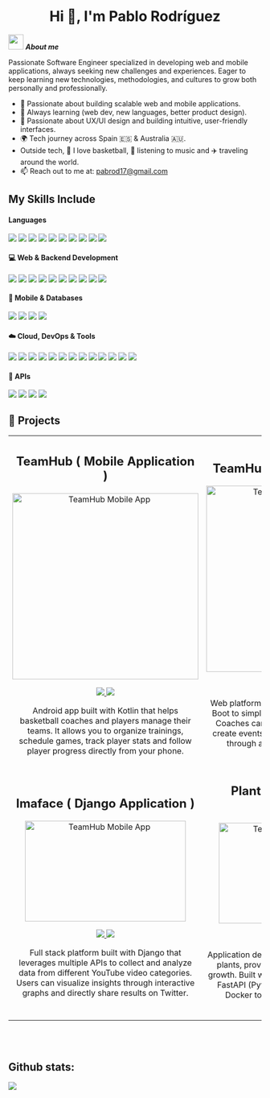 <h1 align="center"><b>Hi 👋, I'm Pablo Rodríguez</b></h1>
<!--  -->






<img src="https://media.giphy.com/media/ObNTw8Uzwy6KQ/giphy.gif" width="30px">&nbsp;***About me***

Passionate Software Engineer specialized in developing web and mobile applications, always seeking new challenges and experiences. Eager to keep learning new technologies, methodologies, and cultures to grow both personally and professionally.

- 🚀 Passionate about building scalable web and mobile applications.
- 🌱 Always learning (web dev, new languages, better product design).
- 🎨 Passionate about UX/UI design and building intuitive, user-friendly interfaces.
- 🌍 Tech journey across Spain 🇪🇸 & Australia 🇦🇺.
- Outside tech, 🏀 I love basketball, 🎵 listening to music and ✈️ traveling around the world. 
- 📫 Reach out to me at: <a href="pabrod17@gmail.com">pabrod17@gmail.com</a>


## My Skills Include

<h4> Languages </h4>
<span> 
  <img src="https://img.shields.io/badge/Java-ED8B00?style=for-the-badge&logo=java&logoColor=white">
  <img src="https://img.shields.io/badge/python-3670A0?style=for-the-badge&logo=python&logoColor=ffdd54">
  <img src="https://img.shields.io/badge/kotlin-%237F52FF.svg?style=for-the-badge&logo=kotlin&logoColor=white">
  <img src="https://img.shields.io/badge/typescript-%23007ACC.svg?style=for-the-badge&logo=typescript&logoColor=white">
  <img src="https://img.shields.io/badge/javascript-%23323330.svg?style=for-the-badge&logo=javascript&logoColor=%23F7DF1E">
  
  <img src="https://img.shields.io/badge/HTML5-E34F26?style=for-the-badge&logo=html5&logoColor=white">
  <img src="https://img.shields.io/badge/CSS3-1572B6?style=for-the-badge&logo=css3&logoColor=white">
  <img src="https://img.shields.io/badge/kotlin-%237F52FF.svg?style=for-the-badge&logo=kotlin&logoColor=white">
  <img src="https://img.shields.io/badge/Erlang-white.svg?style=for-the-badge&logo=erlang&logoColor=a90533">
  
  <img src="https://img.shields.io/badge/latex-%23008080.svg?style=for-the-badge&logo=latex&logoColor=white">
</span>


<h4>💻 Web & Backend Development</h4> 
<span> <img src="https://img.shields.io/badge/React-20232A?style=for-the-badge&logo=react&logoColor=61DAFB"> <img src="https://img.shields.io/badge/angular-%23DD0031.svg?style=for-the-badge&logo=angular&logoColor=white"> <img src="https://img.shields.io/badge/Astro-BC52EE?style=for-the-badge&logo=astro&logoColor=white">  <img src="https://img.shields.io/badge/SpringBoot-6DB33F?style=for-the-badge&logo=springboot&logoColor=white"> <img src="https://img.shields.io/badge/Django-092E20?style=for-the-badge&logo=django&logoColor=white"> <img src="https://img.shields.io/badge/JUnit-25A162?style=for-the-badge&logo=junit5&logoColor=white"> <img src="https://img.shields.io/badge/Hibernate-59666C?style=for-the-badge&logo=hibernate&logoColor=yellow"> <img src="https://img.shields.io/badge/OAuth2-000000?style=for-the-badge&logo=openid&logoColor=white"> <img src="https://img.shields.io/badge/JWT-000000?style=for-the-badge&logo=jsonwebtokens&logoColor=white">
<img src="https://img.shields.io/badge/REST%20API-005571?style=for-the-badge&logo=fastapi&logoColor=white">
</span> 


<h4>📱 Mobile & Databases</h4>
<span>
  <img src="https://img.shields.io/badge/Kotlin-7F52FF?style=for-the-badge&logo=kotlin&logoColor=white">
  <img src="https://img.shields.io/badge/Android%20Studio-346ac1?style=for-the-badge&logo=android-studio&logoColor=white">
  <img src="https://img.shields.io/badge/MySQL-00000F?style=for-the-badge&logo=mysql&logoColor=white">
  <img src="https://img.shields.io/badge/PostgreSQL-316192?style=for-the-badge&logo=postgresql&logoColor=white">
</span>  

<h4>☁️ Cloud, DevOps & Tools</h4>
<span>
  <img src="https://img.shields.io/badge/AWS-%23FF9900.svg?style=for-the-badge&logo=amazon-aws&logoColor=white">
  <img src="https://img.shields.io/badge/Azure-%230072C6.svg?style=for-the-badge&logo=microsoftazure&logoColor=white">
  <img src="https://img.shields.io/badge/Docker-%230db7ed.svg?style=for-the-badge&logo=docker&logoColor=white">
  <img src="https://img.shields.io/badge/Vercel-%23000000.svg?style=for-the-badge&logo=vercel&logoColor=white">
  <img src="https://img.shields.io/badge/Apache%20Maven-C71A36.svg?style=for-the-badge&logo=apachemaven&logoColor=white">
  <img src="https://img.shields.io/badge/Gradle-02303A.svg?style=for-the-badge&logo=Gradle&logoColor=white">
  <img src="https://img.shields.io/badge/Git-F05032?style=for-the-badge&logo=git&logoColor=white">
  <img src="https://img.shields.io/badge/IntelliJIDEA-000000.svg?style=for-the-badge&logo=intellij-idea&logoColor=white">
  <img src="https://img.shields.io/badge/Visual%20Studio%20Code-0078d7.svg?style=for-the-badge&logo=visual-studio-code&logoColor=white">
  <img src="https://img.shields.io/badge/Eclipse-FE7A16.svg?style=for-the-badge&logo=Eclipse&logoColor=white">
  <img src="https://img.shields.io/badge/VirtualBox-183A61?style=for-the-badge&logo=virtualbox&logoColor=white">
  <img src="https://img.shields.io/badge/PacketTracer-1BA0D7?style=for-the-badge&logo=cisco&logoColor=white">
  <img src="https://img.shields.io/badge/Notion-%23000000.svg?style=for-the-badge&logo=notion&logoColor=white">
</span>  

<h4>🔗 APIs</h4>
<span>
  <img src="https://img.shields.io/badge/Spotify-1DB954?style=for-the-badge&logo=spotify&logoColor=white">
  <img src="https://img.shields.io/badge/YouTube-FF0000?style=for-the-badge&logo=youtube&logoColor=white">
  <img src="https://img.shields.io/badge/Twitter-1DA1F2?style=for-the-badge&logo=twitter&logoColor=white">
  <img src="https://img.shields.io/badge/Microsoft%20Graph-6264A7?style=for-the-badge&logo=microsoft&logoColor=white">
</span>  

<br>

## 🚀 Projects  

<table>
<tr>
<td width="50%">
<h2 align="center">TeamHub ( Mobile Application )</h2>
<div align="center">
<a href="https://github.com/pabrod17/tfm" target="_blank"><img src="https://github.com/user-attachments/assets/ab8f72ad-abd7-4ed1-9c53-f870e5ecb4d9" width="370" alt="TeamHub Mobile App"></a>
<p>
<a href="https://github.com/pabrod17/tfm" target="_blank">
          <img src="https://img.shields.io/badge/🔗 Código-181717?style=for-the-badge&logo=github&logoColor=white" />
</a>
<a href="https://youtu.be/vJapzH_46a8" target="_blank">
  <img src="https://img.shields.io/badge/📲 App Móvil-2C2C2C?style=for-the-badge&logoColor=white" />
</a>
</p>
<p>Android app built with Kotlin that helps basketball coaches and players manage their teams. It allows you to organize trainings, schedule games, track player stats and follow player progress directly from your phone.</p>
</div>
                                                                                      
</td>

<td width="50%">
<h2 align="center">TeamHub ( Web Application )</h2>
<div align="center">                                       
<a href="https://github.com/pabrod17/tfm" target="_blank"><img src="https://github.com/user-attachments/assets/189ff8d1-f410-464b-a5c6-731d0d413a81" width="370" alt="TeamHub Web Application"></a>
<br>
<p>
<a href="https://github.com/pabrod17/tfm" target="_blank">
          <img src="https://img.shields.io/badge/🔗 Código-181717?style=for-the-badge&logo=github&logoColor=white" />
</a>
<a href="https://www.teamhubbasket.com/" target="_blank">
  <img src="https://img.shields.io/badge/🌐 Website-2C2C2C?style=for-the-badge&logoColor=white" />
</a>
</p>
</p>Web platform developed with React and Spring Boot to simplify basketball team management. Coaches can plan seasons, manage rosters, create events, and analyze team performance through a clean and intuitive interface.</p>
</div>
</td>                                                                                  


<tr>
<td width="50%">
<h2 align="center">Imaface ( Django Application ) </h2>
<div align="center">
<a href="https://github.com/pabrod17/pi1920" target="_blank"><img src="https://github.com/user-attachments/assets/65490118-6c4d-4ed8-bd6d-4f648bcc6a3d" width="320" height="200" alt="TeamHub Mobile App"></a>
<p>
<a href="https://github.com/pabrod17/pi1920" target="_blank">
          <img src="https://img.shields.io/badge/🔗 Código-181717?style=for-the-badge&logo=github&logoColor=white" />
</a>
<a href="https://www.teamhubbasket.com/" target="_blank">
  <img src="https://img.shields.io/badge/🌐 Website-2C2C2C?style=for-the-badge&logoColor=white" />
</a>
</p>
<p>Full stack platform built with Django that leverages multiple APIs to collect and analyze data from different YouTube video categories. Users can visualize insights through interactive graphs and directly share results on Twitter.</p>
</div>
                                                                                      
</td>


<td width="50%">
<h2 align="center">Plant Planner ( Android Application )</h2>
<div align="center">                                       
<a href="https://github.com/anton-gendra/plant-planner" target="_blank"><img src="https://github.com/anton-gendra/plant-planner/assets/78569753/18fe0fa8-d716-433a-bed1-34d29fe6246f" width="320" height="200" alt="TeamHub Web Application"></a>
<br>
<p>
<a href="https://github.com/anton-gendra/plant-planner" target="_blank">
          <img src="https://img.shields.io/badge/🔗 Código-181717?style=for-the-badge&logo=github&logoColor=white" />
</a>
<a href="https://github.com/anton-gendra/plant-planner" target="_blank">
  <img src="https://img.shields.io/badge/📲 App Móvil-2C2C2C?style=for-the-badge&logoColor=white" />
</a>
</p>
</p>Application designed to detect and manage your plants, providing insights into their care and growth. Built with Kotlin for the mobile client and FastAPI (Python) for the backend, and uses Docker to ensure easy deployment and scalability.</p>
</div>
</td>    


  
</table>                                                                                 
</div>
<br>                                                                                  
</div>
<br>



<h2>Github stats:</h2> 

[![](https://github-readme-streak-stats.herokuapp.com/?user=valentinawerle&theme=tokyonight)](https://github.com/pabrod17)
</div>
